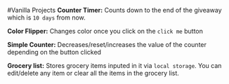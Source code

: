 #Vanilla Projects
**Counter Timer:** Counts down to the end of the giveaway which is `10 days` from now.

**Color Flipper:** Changes color once you click on the `click me` button

**Simple Counter:** Decreases/reset/increases the value of the counter depending on the button clicked

**Grocery list:** Stores grocery items inputed in it via `local storage`. You can edit/delete any item or clear all the items in the grocery list.
